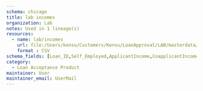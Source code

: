 ```yaml
---
schema: chicago
title: lab incomes
organization: Lab
notes: Used in 1 lineage(s)
resources:
  - name: lab/incomes 
    url: file:/Users/kensu/Customers/Kensu/LoanApproval/LAB/masterdata/lab/incomes 
    format : CSV
schema_fields: [Loan_ID,Self_Employed,ApplicantIncome,CoapplicantIncome]
category:
  - Loan Acceptance Product
maintainer: User
maintainer_email: UserMail
---
```

